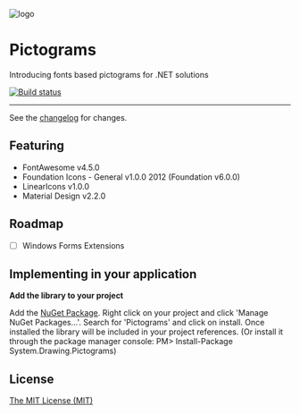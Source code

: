 ![logo](https://raw.githubusercontent.com/ennerperez/pictograms/master/.editoricon.png)

# Pictograms
Introducing fonts based pictograms for .NET solutions

[![Build status](https://ci.appveyor.com/api/projects/status/kt6j6amgiphh8f04?svg=true)](https://ci.appveyor.com/project/ennerperez/pictograms)

---------------------------------------

See the [changelog](CHANGELOG.md) for changes.

## Featuring
- FontAwesome v4.5.0
- Foundation Icons - General v1.0.0 2012 (Foundation v6.0.0)
- LinearIcons v1.0.0
- Material Design v2.2.0

## Roadmap
- [ ] Windows Forms Extensions

## Implementing in your application

**Add the library to your project**

Add the [NuGet Package](https://www.nuget.org/packages/System.Drawing.Pictograms/). Right click on your project and click 'Manage NuGet Packages...'. Search for 'Pictograms' and click on install. Once installed the library will be included in your project references. (Or install it through the package manager console: PM> Install-Package System.Drawing.Pictograms)

## License
[The MIT License (MIT)](LICENSE)